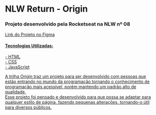<h1>NLW Return - Origin</h1>
<h3> Projeto desenvolvido pela Rocketseat na NLW nº 08</h3>

<a href="http://www.figma.com/community/file/1102912263666619803"/> Link do Projeto no Figma

<h4> Tecnologias Utilizadas: </h4>
- HTML <br>
- CSS <br>
- JavaScript <br>

A trilha Origin traz um projeto para ser desenvolvido com pessoas que estão entrando no mundo da programação
tornando o conhecimento de programação mais acessível, porém mantendo um padrão alto de qualidade. <br>
Esse projeto foi pensado e desenvolvido para que possa se adaptar para qualquer estilo de página, fazendo pequenas alterações, tornando-o útil para diversos públicos.
